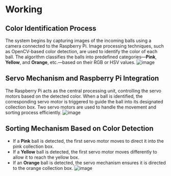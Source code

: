 # Working

## Color Identification Process

The system begins by capturing images of the incoming balls using a camera connected to the Raspberry Pi. 
Image processing techniques, such as OpenCV-based color detection, are used to identify the color of each ball. 
The algorithm classifies the balls into predefined categories—**Pink**, **Yellow**, and **Orange**, etc.—based on their RGB or HSV values.
![image](https://github.com/user-attachments/assets/615bb76c-e4b4-4404-84d6-2eb5ec34dcb8)

## Servo Mechanism and Raspberry Pi Integration

The Raspberry Pi acts as the central processing unit, controlling the servo motors based on the detected color. 
When a ball is identified, the corresponding servo motor is triggered to guide the ball into its designated collection box. 
Two servo motors are used to handle the movement and sorting process efficiently.
![image](https://github.com/user-attachments/assets/06a6abaa-2af0-4150-871f-3b0b0ee348fd)

## Sorting Mechanism Based on Color Detection

- If a **Pink** ball is detected, the first servo motor moves to direct it into the pink collection box.  
- If a **Yellow** ball is detected, the first servo motor moves differently to allow it to reach the yellow box.  
- If an **Orange** ball is detected, the servo mechanism ensures it is directed to the orange collection box.
![image](https://github.com/user-attachments/assets/14fa460a-9ab5-4f71-b69f-2883856a5ca7)
